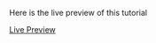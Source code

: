 Here is the live preview of this tutorial

[Live Preview](https://registrationandloginauthentication.onrender.com/)
